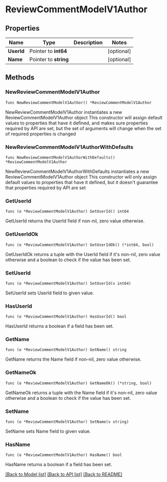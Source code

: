 # ReviewCommentModelV1Author

## Properties

Name | Type | Description | Notes
------------ | ------------- | ------------- | -------------
**UserId** | Pointer to **int64** |  | [optional] 
**Name** | Pointer to **string** |  | [optional] 

## Methods

### NewReviewCommentModelV1Author

`func NewReviewCommentModelV1Author() *ReviewCommentModelV1Author`

NewReviewCommentModelV1Author instantiates a new ReviewCommentModelV1Author object
This constructor will assign default values to properties that have it defined,
and makes sure properties required by API are set, but the set of arguments
will change when the set of required properties is changed

### NewReviewCommentModelV1AuthorWithDefaults

`func NewReviewCommentModelV1AuthorWithDefaults() *ReviewCommentModelV1Author`

NewReviewCommentModelV1AuthorWithDefaults instantiates a new ReviewCommentModelV1Author object
This constructor will only assign default values to properties that have it defined,
but it doesn't guarantee that properties required by API are set

### GetUserId

`func (o *ReviewCommentModelV1Author) GetUserId() int64`

GetUserId returns the UserId field if non-nil, zero value otherwise.

### GetUserIdOk

`func (o *ReviewCommentModelV1Author) GetUserIdOk() (*int64, bool)`

GetUserIdOk returns a tuple with the UserId field if it's non-nil, zero value otherwise
and a boolean to check if the value has been set.

### SetUserId

`func (o *ReviewCommentModelV1Author) SetUserId(v int64)`

SetUserId sets UserId field to given value.

### HasUserId

`func (o *ReviewCommentModelV1Author) HasUserId() bool`

HasUserId returns a boolean if a field has been set.

### GetName

`func (o *ReviewCommentModelV1Author) GetName() string`

GetName returns the Name field if non-nil, zero value otherwise.

### GetNameOk

`func (o *ReviewCommentModelV1Author) GetNameOk() (*string, bool)`

GetNameOk returns a tuple with the Name field if it's non-nil, zero value otherwise
and a boolean to check if the value has been set.

### SetName

`func (o *ReviewCommentModelV1Author) SetName(v string)`

SetName sets Name field to given value.

### HasName

`func (o *ReviewCommentModelV1Author) HasName() bool`

HasName returns a boolean if a field has been set.


[[Back to Model list]](../README.md#documentation-for-models) [[Back to API list]](../README.md#documentation-for-api-endpoints) [[Back to README]](../README.md)


